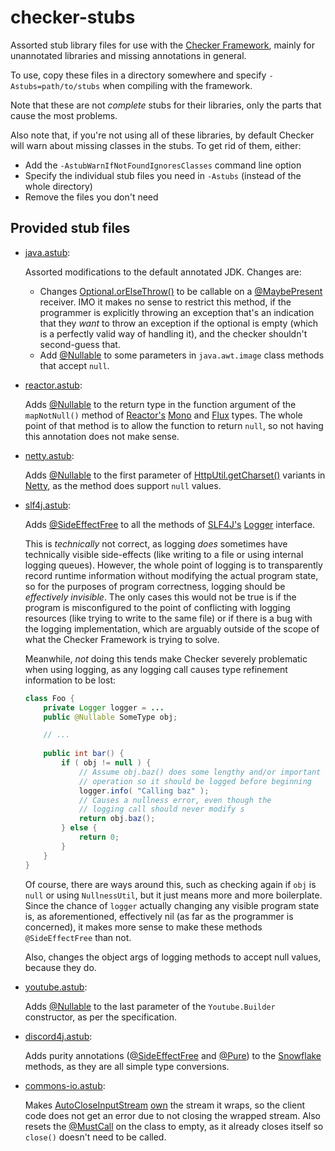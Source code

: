 # checker-stubs

Assorted stub library files for use with the [Checker Framework](https://checkerframework.org/), mainly for unannotated libraries and missing annotations in general.

To use, copy these files in a directory somewhere and specify `-Astubs=path/to/stubs` when compiling with the framework.

Note that these are not *complete* stubs for their libraries, only the parts that cause the most problems.

Also note that, if you're not using all of these libraries, by default Checker will warn about missing classes in the stubs. To get rid of them, either:

- Add the `-AstubWarnIfNotFoundIgnoresClasses` command line option
- Specify the individual stub files you need in `-Astubs` (instead of the whole directory)
- Remove the files you don't need

## Provided stub files

- [java.astub](./java.astub):

    Assorted modifications to the default annotated JDK. Changes are:

    - Changes [Optional.orElseThrow()](https://docs.oracle.com/en/java/javase/17/docs/api/java.base/java/util/Optional.html#orElseThrow(java.util.function.Supplier)) to be callable on a [@MaybePresent](https://checkerframework.org/api/org/checkerframework/checker/optional/qual/MaybePresent.html) receiver. IMO it makes no sense to restrict this method, if the programmer is explicitly throwing an exception that's an indication that they _want_ to throw an exception if the optional is empty (which is a perfectly valid way of handling it), and the checker shouldn't second-guess that.
    - Add [@Nullable](https://checkerframework.org/api/org/checkerframework/checker/nullness/qual/Nullable.html) to some parameters in `java.awt.image` class methods that accept `null`.

- [reactor.astub](./reactor.astub):

    Adds [@Nullable](https://checkerframework.org/api/org/checkerframework/checker/nullness/qual/Nullable.html) to the return type in the function argument of the `mapNotNull()` method of [Reactor's](https://projectreactor.io/) [Mono](https://projectreactor.io/docs/core/release/api/reactor/core/publisher/Mono.html#mapNotNull-java.util.function.Function-) and [Flux](https://projectreactor.io/docs/core/release/api/reactor/core/publisher/Flux.html#mapNotNull-java.util.function.Function-) types. The whole point of that method is to allow the function to return `null`, so not having this annotation does not make sense.

- [netty.astub](./netty.astub):

    Adds [@Nullable](https://checkerframework.org/api/org/checkerframework/checker/nullness/qual/Nullable.html) to the first parameter of [HttpUtil.getCharset()](https://netty.io/5.0/api/io.netty5.codec.http/io/netty5/handler/codec/http/HttpUtil.html#getCharset(java.lang.CharSequence)) variants in [Netty](https://netty.io/), as the method does support `null` values.

- [slf4j.astub](./slf4j.astub):

    Adds [@SideEffectFree](https://checkerframework.org/api/org/checkerframework/dataflow/qual/SideEffectFree.html) to all the methods of [SLF4J's](https://www.slf4j.org/) [Logger](https://www.slf4j.org/api/org/slf4j/Logger.html) interface. 

    This is *technically* not correct, as logging *does* sometimes have technically visible side-effects (like writing to a file or using internal logging queues). However, the whole point of logging is to transparently record runtime information without modifying the actual program state, so for the purposes of program correctness, logging should be *effectively invisible*. The only cases this would not be true is if the program is misconfigured to the point of conflicting with logging resources (like trying to write to the same file) or if there is a bug with the logging implementation, which are arguably outside of the scope of what the Checker Framework is trying to solve.

    Meanwhile, *not* doing this tends make Checker severely problematic when using logging, as any logging call causes type refinement information to be lost:

    ```java
    class Foo {
        private Logger logger = ...
        public @Nullable SomeType obj;

        // ...
        
        public int bar() {
            if ( obj != null ) {
                // Assume obj.baz() does some lengthy and/or important 
                // operation so it should be logged before beginning
                logger.info( "Calling baz" );
                // Causes a nullness error, even though the 
                // logging call should never modify s
                return obj.baz();
            } else {
                return 0;
            }
        }
    }
    ```

    Of course, there are ways around this, such as checking again if `obj` is `null` or using `NullnessUtil`, but it just means more and more boilerplate. Since the chance of `logger` actually changing any visible program state is, as aforementioned, effectively nil (as far as the programmer is concerned), it makes more sense to make these methods `@SideEffectFree` than not.

    Also, changes the object args of logging methods to accept null values, because they do.

- [youtube.astub](./youtube.astub):

    Adds [@Nullable](https://checkerframework.org/api/org/checkerframework/checker/nullness/qual/Nullable.html) to the last parameter of the `Youtube.Builder` constructor, as per the specification.

- [discord4j.astub](./discord4j.astub):

    Adds purity annotations ([@SideEffectFree](https://checkerframework.org/api/org/checkerframework/dataflow/qual/SideEffectFree.html) and [@Pure](https://checkerframework.org/api/org/checkerframework/dataflow/qual/Pure.html)) to the [Snowflake](https://www.javadoc.io/doc/com.discord4j/discord4j-core/3.0.1/discord4j/core/object/util/Snowflake.html) methods, as they are all simple type conversions.

- [commons-io.astub](./commons-io.astub):

    Makes [AutoCloseInputStream](https://commons.apache.org/proper/commons-io/javadocs/api-release/org/apache/commons/io/input/AutoCloseInputStream.html) [own](https://checkerframework.org/api/org/checkerframework/checker/mustcall/qual/Owning.html) the stream it wraps, so the client code does not get an error due to not closing the wrapped stream. Also resets the [@MustCall](https://checkerframework.org/api/org/checkerframework/checker/mustcall/qual/MustCall.html) on the class to empty, as it already closes itself so `close()` doesn't need to be called.
